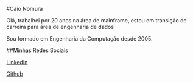 #Caio Nomura

Olá, trabalhei por 20 anos na área de mainframe, estou em transição de carreira para área de engenharia de dados

Sou formado em Engenharia da Computação desde 2005.



##Minhas Redes Sociais

[LinkedIn][def]

[def]: www.linkedin.com/in/caionomura

[Github][def2]

[def2]: https://github.com/caionomura
